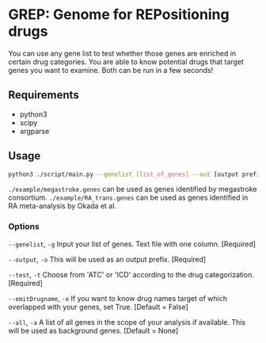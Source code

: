 
# GREP: Genome for REPositioning drugs
You can use any gene list to test whether those genes are enriched in certain drug categories.
You are able to know potential drugs that target genes you want to examine.
Both can be run in a few seconds!

## Requirements
- python3
- scipy
- argparse

## Usage
```bash
python3 ./script/main.py --genelist [list_of_genes] --out [output prefix]  --test [ATC or ICD]
```

`./example/megastroke.genes` can be used as genes identified by megastroke consortium.
`./example/RA_trans.genes` can be used as genes identified in RA meta-analysis by Okada et al.

### Options
`--genelist`, `-g`  Input your list of genes. Text file with one column. [Required]

`--output`, `-o`  This will be used as an output prefix. [Required]

`--test`, `-t`  Choose from 'ATC' or 'ICD' according to the drug categorization. [Required]

`--emitDrugname`, `-e`  If you want to know drug names target of which overlapped with your genes, set True. [Default = False]

`--all`, `-a` A list of all genes in the scope of your analysis if available. This will be used as background genes. [Default = None]
